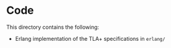 # Code

This directory contains the following:

- Erlang implementation of the TLA+ specifications in `erlang/`
